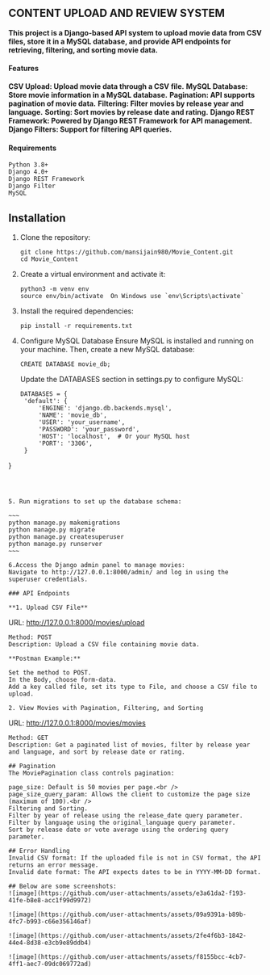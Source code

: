 ## CONTENT UPLOAD AND REVIEW SYSTEM

**This project is a Django-based API system to upload movie data from CSV files, store it in a MySQL database, and provide API endpoints for retrieving, filtering, and sorting movie data.**

#### Features

**CSV Upload: Upload movie data through a CSV file.**
**MySQL Database: Store movie information in a MySQL database.**
**Pagination: API supports pagination of movie data.**
**Filtering: Filter movies by release year and language.**
**Sorting: Sort movies by release date and rating.**
**Django REST Framework: Powered by Django REST Framework for API management.**
**Django Filters: Support for filtering API queries.**


#### Requirements

~~~
Python 3.8+
Django 4.0+
Django REST Framework
Django Filter
MySQL
~~~

## Installation

1. Clone the repository:

   ~~~
   git clone https://github.com/mansijain980/Movie_Content.git
   cd Movie_Content
   ~~~

2. Create a virtual environment and activate it:

   ~~~
   python3 -m venv env
   source env/bin/activate  On Windows use `env\Scripts\activate`
   ~~~

3. Install the required dependencies:

   ~~~
   pip install -r requirements.txt
   ~~~

4. Configure MySQL Database
   Ensure MySQL is installed and running on your machine. Then, create a new MySQL database:

   ~~~
   CREATE DATABASE movie_db;
   ~~~

   Update the DATABASES section in settings.py to configure MySQL:

   ```
   DATABASES = {
    'default': {
        'ENGINE': 'django.db.backends.mysql',
        'NAME': 'movie_db',
        'USER': 'your_username',
        'PASSWORD': 'your_password',
        'HOST': 'localhost',  # Or your MySQL host
        'PORT': '3306',
    }
}
   ```



5. Run migrations to set up the database schema:
   
   ~~~
   python manage.py makemigrations
   python manage.py migrate
   python manage.py createsuperuser
   python manage.py runserver
   ~~~

6.Access the Django admin panel to manage movies:
Navigate to http://127.0.0.1:8000/admin/ and log in using the superuser credentials.

### API Endpoints

**1. Upload CSV File**
```
URL: http://127.0.0.1:8000/movies/upload
```
Method: POST
Description: Upload a CSV file containing movie data.

**Postman Example:**

Set the method to POST.
In the Body, choose form-data.
Add a key called file, set its type to File, and choose a CSV file to upload.

2. View Movies with Pagination, Filtering, and Sorting

```
URL: http://127.0.0.1:8000/movies/movies
```
Method: GET
Description: Get a paginated list of movies, filter by release year and language, and sort by release date or rating.

## Pagination
The MoviePagination class controls pagination:

page_size: Default is 50 movies per page.<br />
page_size_query_param: Allows the client to customize the page size (maximum of 100).<br />
Filtering and Sorting.
Filter by year of release using the release_date query parameter.
Filter by language using the original_language query parameter.
Sort by release date or vote average using the ordering query parameter.

## Error Handling
Invalid CSV format: If the uploaded file is not in CSV format, the API returns an error message.
Invalid date format: The API expects dates to be in YYYY-MM-DD format.

## Below are some screenshots:
![image](https://github.com/user-attachments/assets/e3a61da2-f193-41fe-b8e8-acc1f99d9972)

![image](https://github.com/user-attachments/assets/09a9391a-b89b-4fc7-b993-c66e356146af)

![image](https://github.com/user-attachments/assets/2fe4f6b3-1842-44e4-8d38-e3cb9e89ddb4)

![image](https://github.com/user-attachments/assets/f8155bcc-4cb7-4ff1-aec7-09dc069772ad)



